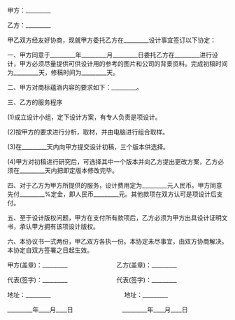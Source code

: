 
 


甲方：_________


乙方：_________


甲乙双方经友好协商，现就甲方委托乙方在_________设计事宜签订以下协定：


一、甲方同意于_________年_________月_________日委托乙方在_________进行设计，甲方必须尽量提供可供设计用的参考的图片和公司的背景资料。完成初稿时间为_________天，修稿时间为_________天。


二、甲方对商标蕴涵内容的要求如下：_________。


三、乙方的服务程序


(1)成立设计小组，定下设计方案，有专人负责是项设计。


(2)按甲方的要求进行分析，取材，并由电脑进行组合取样。


(3)在_________天内向甲方提交设计初稿，三个版本供选择。


(4)甲方对初稿进行研究后，可选择其中一个版本并向乙方提出更改方案，乙方必须在_________天内把即定版本修改完毕。


四、对于乙方为甲方所提供的服务，设计费用定为_________元人民币。甲方同意先付_________%定金，即人民币_________元。其他款项在双方认可是项设计后支付。


五、至于设计版权问题，甲方在支付所有款项后，乙方必须为甲方出具设计证明文书，承认甲方拥有该项设计版权。


六、本协议书一式两份，甲乙双方各执一份。本协定未尽事宜，由双方协商解决。本协定自双方签署之日起生效。


甲方(盖章)：_________　　　　　　　　乙方(盖章)：_________


代表(签字)：_________　　　　　　　　代表(签字)：_________


地址：_________　　　　　　　　　　　　地址：_________


_________年____月____日　　　　　　　　_________年____月____日
 


 

 
 
 
 
 
  


  
 

  


  


  
 
 
 
 

